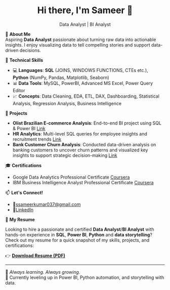 <h1 align="center">Hi there, I'm Sameer 👋</h1>
<p align="center">Data Analyst | BI Analyst

🎯 **About Me**  
Aspiring **Data Analyst** passionate about turning raw data into actionable insights. I enjoy visualizing data to tell compelling stories and support data-driven decisions.


🔧 **Technical Skills**
- 💻 **Languages**:  **SQL** (JOINS, WINDOWS FUNCTIONS, CTEs etc.), **Python** (NumPy, Pandas, Matplotlib, Seaborn) 
- 📊 **Data Tools**: MySQL, PowerBI, Advanced MS Excel, Power Query Editor
- 📈 **Concepts**: Data Cleaning, EDA, ETL, DAX, Dashboarding, Statistical Analysis, Regression Analysis, Business Intelligence

🚀 **Projects**
- **Olist Brazilian E-commerce Analysis**: End-to-end BI project using SQL & Power BI [Link](https://github.com/sameer-kumar-sahu/PowerBI-Dashboard-Olist-Ecommerce-Sales/tree/main)
- **HR Analytics**: Multi-level SQL queries for employee insights and recruitment trends [Link](https://github.com/sameer-kumar-sahu/Employee-HR-Analytics-Project)
- **Bank Customer Churn Analysis**: Conducted data-driven analysis on banking customers to uncover churn patterns and visualized key insights to support strategic decision-making [Link](https://github.com/sameer-kumar-sahu/Customer-Churn-Analysis)
  
🎓 **Certifications**
- Google Data Analytics Professional Certificate [Coursera](https://www.coursera.org/account/accomplishments/specialization/certificate/XRF5WMG4M53E)
- IBM Business Intelligence Analyst Professional Certificate [Coursera](https://www.coursera.org/account/accomplishments/specialization/certificate/8E3IMOEA56P1)

📫 **Let's Connect!**

- 📧ssameerkumar037@gmail.com
- 💼[LinkedIn](https://linkedin.com/in/sameerkumarsahu)

📄 **My Resume**

Looking to hire a passionate and certified **Data Analyst**/**BI Analyst** with hands-on experience in **SQL**, **Power BI**, **Python** and **data storytelling**?  
Check out my resume for a quick snapshot of my skills, projects, and certifications:

👉 [**Download Resume (PDF)**](https://github.com/sameer-kumar-sahu/sameer-kumar-sahu/blob/main/Sameer%20Kumar%20Sahu-Resume.pdf)

---

🧠 *Always learning. Always growing.*  
🌱 Currently leveling up in Power BI, Python automation, and storytelling with data.


<!---
sameer-kumar-sahu/sameer-kumar-sahu is a ✨ special ✨ repository because its `README.md` (this file) appears on your GitHub profile.
You can click the Preview link to take a look at your changes.
--->
